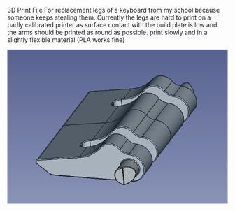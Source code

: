 3D Print File For replacement legs of a keyboard from my school because someone keeps stealing them.
Currently the legs are hard to print on a badly calibrated printer as surface contact with the build plate is low and the arms should be printed as round as possible.
print slowly and in a slightly flexible material (PLA works fine)

![Picture of Model in Cad Software](https://github.com/CaliOn2/3d_Keyboard_Leg/blob/main/3d_model.png)
